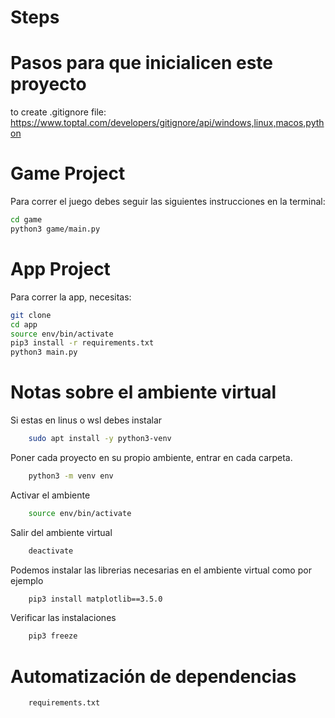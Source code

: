 # Steps

# Pasos para que inicialicen este proyecto

to create .gitignore file:
https://www.toptal.com/developers/gitignore/api/windows,linux,macos,python

# Game Project

Para correr el juego debes seguir las siguientes instrucciones en la terminal:

```sh
cd game
python3 game/main.py
```

# App Project

Para correr la app, necesitas:

```sh
git clone
cd app
source env/bin/activate
pip3 install -r requirements.txt
python3 main.py
```

# Notas sobre el ambiente virtual

Si estas en linus o wsl debes instalar

```sh
    sudo apt install -y python3-venv
```

Poner cada proyecto en su propio ambiente, entrar en cada carpeta.

```sh
    python3 -m venv env
```

Activar el ambiente

```sh
    source env/bin/activate
```

Salir del ambiente virtual

```sh
    deactivate
```

Podemos instalar las librerias necesarias en el ambiente virtual como por ejemplo

```sh
    pip3 install matplotlib==3.5.0
```

Verificar las instalaciones

```sh
    pip3 freeze
```

# Automatización de dependencias

```
    requirements.txt
```
